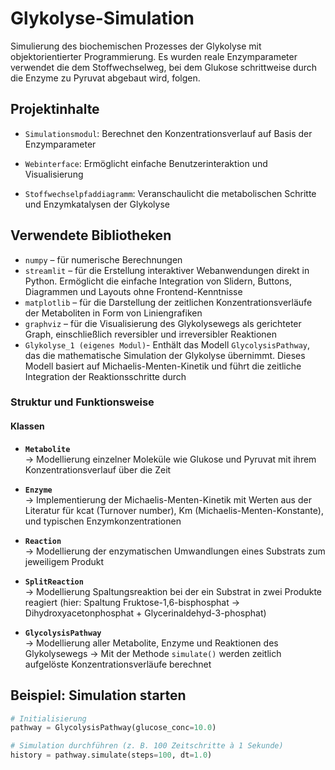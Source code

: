 # Glykolyse-Simulation

Simulierung des biochemischen Prozesses der Glykolyse mit objektorientierter Programmierung. Es wurden reale Enzymparameter verwendet die dem Stoffwechselweg, bei dem Glukose schrittweise durch die Enzyme zu Pyruvat abgebaut wird, folgen.

## Projektinhalte

- `Simulationsmodul`: Berechnet den Konzentrationsverlauf auf Basis der Enzymparameter

- `Webinterface`: Ermöglicht einfache Benutzerinteraktion und Visualisierung

- `Stoffwechselpfaddiagramm`: Veranschaulicht die metabolischen Schritte und Enzymkatalysen der Glykolyse


## Verwendete Bibliotheken
- `numpy` – für numerische Berechnungen  
- `streamlit` – für die Erstellung interaktiver Webanwendungen direkt in Python. Ermöglicht die einfache Integration von Slidern, Buttons, Diagrammen und Layouts ohne Frontend-Kenntnisse
- `matplotlib` – für die Darstellung der zeitlichen Konzentrationsverläufe der Metaboliten in Form von Liniengrafiken
- `graphviz` – für die Visualisierung des Glykolysewegs als gerichteter Graph, einschließlich reversibler und irreversibler Reaktionen
- `Glykolyse_1 (eigenes Modul)`- Enthält das Modell `GlycolysisPathway`, das die mathematische Simulation der Glykolyse übernimmt. Dieses Modell basiert auf Michaelis-Menten-Kinetik und führt die zeitliche Integration der Reaktionsschritte durch
### Struktur und Funktionsweise

#### Klassen

- **`Metabolite`**  
  → Modellierung einzelner Moleküle wie Glukose und Pyruvat mit ihrem Konzentrationsverlauf über die Zeit

- **`Enzyme`**  
  → Implementierung der Michaelis-Menten-Kinetik mit Werten aus der Literatur für kcat (Turnover number), Km (Michaelis-Menten-Konstante), und typischen Enzymkonzentrationen

- **`Reaction`**  
  → Modellierung der enzymatischen Umwandlungen eines Substrats zum jeweiligem Produkt

- **`SplitReaction`**  
  → Modellierung Spaltungsreaktion bei der ein Substrat in zwei Produkte reagiert (hier: Spaltung Fruktose-1,6-bisphosphat → Dihydroxyacetonphosphat + Glycerinaldehyd-3-phosphat) 

- **`GlycolysisPathway`**  
  → Modellierung aller Metabolite, Enzyme und Reaktionen des Glykolysewegs
  → Mit der Methode `simulate()` werden zeitlich aufgelöste Konzentrationsverläufe berechnet


## Beispiel: Simulation starten

```python
# Initialisierung
pathway = GlycolysisPathway(glucose_conc=10.0)

# Simulation durchführen (z. B. 100 Zeitschritte à 1 Sekunde)
history = pathway.simulate(steps=100, dt=1.0)
